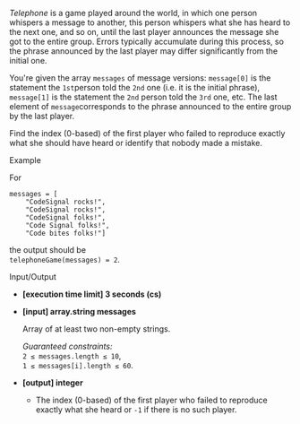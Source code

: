 
_Telephone_  is a game played around the world, in which one person whispers a message to another, this person whispers what she has heard to the next one, and so on, until the last player announces the message she got to the entire group. Errors typically accumulate during this process, so the phrase announced by the last player may differ significantly from the initial one.

You're given the array  `messages`  of message versions:  `message[0]`  is the statement the  `1st`person told the  `2nd`  one (i.e. it is the initial phrase),  `message[1]`  is the statement the  `2nd`  person told the  `3rd`  one, etc. The last element of  `message`corresponds to the phrase announced to the entire group by the last player.

Find the index (0-based) of the first player who failed to reproduce exactly what she should have heard or identify that nobody made a mistake.

Example

For

    messages = [
	    "CodeSignal rocks!", 
	    "CodeSignal rocks!", 
	    "CodeSignal folks!", 
	    "Code Signal folks!", 
	    "Code bites folks!"] 

the output should be  
`telephoneGame(messages) = 2`.

Input/Output

-   **[execution time limit] 3 seconds (cs)**
    
-   **[input] array.string messages**
    
    Array of at least two non-empty strings.
    
    _Guaranteed constraints:_  
    `2 ≤ messages.length ≤ 10`,  
    `1 ≤ messages[i].length ≤ 60`.
    
-   **[output] integer**
    
    -   The index (0-based) of the first player who failed to reproduce exactly what she heard or  `-1`  if there is no such player.